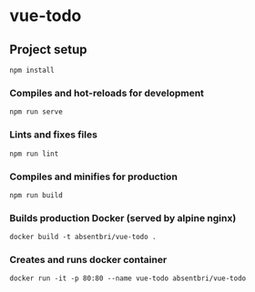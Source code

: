 # vue-todo

## Project setup
```
npm install
```

### Compiles and hot-reloads for development
```
npm run serve
```

### Lints and fixes files
```
npm run lint
```

### Compiles and minifies for production
```
npm run build
```

### Builds production Docker (served by alpine nginx)
```
docker build -t absentbri/vue-todo .
```

### Creates and runs docker container
```
docker run -it -p 80:80 --name vue-todo absentbri/vue-todo
```

